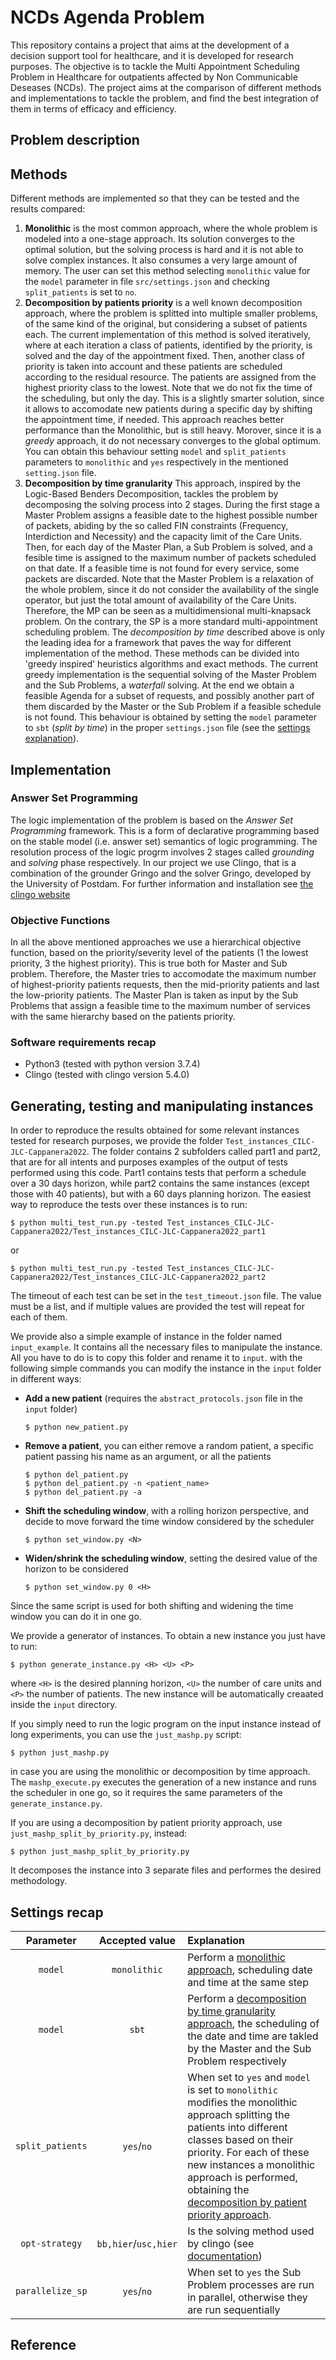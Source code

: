 # NCDs Agenda Problem
This repository contains a project that aims at the development of a decision support tool for healthcare, and it is developed for research purposes.
The objective is to tackle the Multi Appointment Scheduling Problem in Healthcare for outpatients affected by Non Communicable Deseases (NCDs).
The project aims at the comparison of different methods and implementations to tackle the problem, and find the best integration of them in terms of efficacy and efficiency.

## Problem description


## Methods
Different methods are implemented so that they can be tested and the results compared:
1. **Monolithic** is the most common approach, where the whole problem is modeled into a one-stage approach. Its solution converges to the optimal solution, but the solving process is hard and it is not able to solve complex instances. It also consumes a very large amount of memory. The user can set this method selecting `monolithic` value for the `model` parameter in file `src/settings.json` and checking `split_patients` is set to `no`.
2. **Decomposition by patients priority** is a well known decomposition approach, where the problem is splitted into multiple smaller problems, of the same kind of the original, but considering a subset of patients each. The current implementation of this method is solved iteratively, where at each iteration a class of patients, identified by the priority, is solved and the day of the appointment fixed. Then, another class of priority is taken into account and these patients are scheduled according to the residual resource. The patients are assigned from the highest priority class to the lowest.
	Note that we do not fix the time of the scheduling, but only the day. This is a slightly smarter solution, since it allows to accomodate new patients during a specific day by shifting the appointment time, if needed.
	This approach reaches better performance than the Monolithic, but is still heavy. Morover, since it is a *greedy* approach, it do not necessary converges to the global optimum.
	You can obtain this behaviour setting `model` and `split_patients` parameters to `monolithic` and `yes` respectively in the mentioned `setting.json` file. 
3. **Decomposition by time granularity** This approach, inspired by the Logic-Based Benders Decomposition, tackles the problem by decomposing the solving process into 2 stages. During the first stage a Master Problem assigns a feasible date to the highest possible number of packets, abiding by the so called FIN constraints (Frequency, Interdiction and Necessity) and the capacity limit of the Care Units. Then, for each day of the Master Plan, a Sub Problem is solved, and a fesible time is assigned to the maximum number of packets scheduled on that date. If a feasible time is not found for every service, some packets are discarded.
	Note that the Master Problem is a relaxation of the whole problem, since it do not consider the availability of the single operator, but just the total amount of availability of the Care Units. Therefore, the MP can be seen as a multidimensional multi-knapsack problem. On the contrary, the SP is a more standard multi-appointment scheduling problem.
	The *decomposition by time* described above is only the leading idea for a framework that paves the way for different implementation of the method. These methods can be divided into 'greedy inspired' heuristics algorithms and exact methods. The current greedy implementation is the sequential solving of the Master Problem and the Sub Problems, a *waterfall* solving. At the end we obtain a feasible Agenda for a subset of requests, and possibly another part of them discarded by the Master or the Sub Problem if a feasible schedule is not found. This behaviour is obtained by setting the `model` parameter to `sbt` (*split by time*) in the proper `settings.json` file (see the [settings explanation](#settings-recap)).

## Implementation

### Answer Set Programming
The logic implementation of the problem is based on the *Answer Set Programming* framework. This is a form of declarative programming based on the stable model (i.e. answer set) semantics of logic programming. The resolution process of the logic progrm involves 2 stages called *grounding* and *solving* phase respectively. In our project we use Clingo, that is a combination of the grounder Gringo and the solver Gringo, developed by the University of Postdam.
For further information and installation see [the clingo website](https://potassco.org/clingo/)

### Objective Functions
In all the above mentioned approaches we use a hierarchical objective function, based on the priority/severity level of the patients (1 the lowest priority, 3 the highest priority). This is true both for Master and Sub problem. Therefore, the Master tries to accomodate the maximum number of highest-priority patients requests, then the mid-priority patients and last the low-priority patients. The Master Plan is taken as input by the Sub Problems that assign a feasible time to the maximum number of services with the same hierarchy based on the patients priority.

### Software requirements recap
- Python3 (tested with python version 3.7.4)
- Clingo  (tested with clingo version 5.4.0)

## Generating, testing and manipulating instances
In order to reproduce the results obtained for some relevant instances tested for research purposes, we provide the folder `Test_instances_CILC-JLC-Cappanera2022`. The folder contains 2 subfolders called part1 and part2, that are for all intents and purposes examples of the output of tests performed using this code. Part1 contains tests that perform a schedule over a 30 days horizon, while part2 contains the same instances (except those with 40 patients), but with a 60 days planning horizon.
The easiest way to reproduce the tests over these instances is to run:
```
$ python multi_test_run.py -tested Test_instances_CILC-JLC-Cappanera2022/Test_instances_CILC-JLC-Cappanera2022_part1
```
or 
```
$ python multi_test_run.py -tested Test_instances_CILC-JLC-Cappanera2022/Test_instances_CILC-JLC-Cappanera2022_part2
```

The timeout of each test can be set in the `test_timeout.json` file. The value must be a list, and if multiple values are provided the test will repeat for each of them.

We provide also a simple example of instance in the folder named `input_example`. It contains all the necessary files to manipulate the instance. All you have to do is to copy this folder and rename it to `input`.
with the following simple commands you can modify the instance in the `input` folder in different ways:
- **Add a new patient** (requires the `abstract_protocols.json` file in the `input` folder)
	```
	$ python new_patient.py
	```
	
- **Remove a patient**, you can either remove a random patient, a specific patient passing his name as an argument, or all the patients
	```
	$ python del_patient.py
	$ python del_patient.py -n <patient_name>
	$ python del_patient.py -a
	```

- **Shift the scheduling window**, with a rolling horizon perspective, and decide to move forward the time window considered by the scheduler
	```
	$ python set_window.py <N>
	```

- **Widen/shrink the scheduling window**, setting the desired value of the horizon to be considered
	```
	$ python set_window.py 0 <H>
	```

Since the same script is used for both shifting and widening the time window you can do it in one go.

We provide a generator of instances. To obtain a new instance you just have to run:

	$ python generate_instance.py <H> <U> <P>

where `<H>` is the desired planning horizon, `<U>` the number of care units and `<P>` the number of patients. The new instance will be automatically creaated inside the `input` directory.

If you simply need to run the logic program on the input instance instead of long experiments, you can use the `just_mashp.py` script:

	$ python just_mashp.py
	
in case you are using the monolithic or decomposition by time approach. 
The `mashp_execute.py` executes the generation of a new instance and runs the scheduler in one go, so it requires the same parameters of the `generate_instance.py`.

If you are using a decomposition by patient priority approach, use `just_mashp_split_by_priority.py`, instead:
 
	$ python just_mashp_split_by_priority.py

It decomposes the instance into 3 separate files and performes the desired methodology.

## Settings recap
| 	Parameter		|	Accepted value	|	Explanation	|
| 	:---:       	|    :----:   		|          :--- |
|	`model`  		|	`monolithic`  	| Perform a [monolithic approach](#methods), scheduling date and time at the same step |
|	`model`  		|	`sbt`  			| Perform a [decomposition by time granularity approach](#methods), the scheduling of the date and time are takled by the Master and the Sub Problem respectively |
|	`split_patients`|	`yes`/`no`  	| When set to `yes` and `model` is set to `monolithic` modifies the monolithic approach splitting the patients into different classes based on their priority. For each of these new instances a monolithic approach is performed, obtaining the [decomposition by patient priority approach](#methods).
|	`opt-strategy`	|	`bb,hier`/`usc,hier` | Is the solving method used by clingo (see [documentation](https://github.com/potassco/guide/releases/)) |
|	`parallelize_sp`| 	`yes`/`no`		| When set to `yes` the Sub Problem processes are run in parallel, otherwise they are run sequentially |

## Reference
